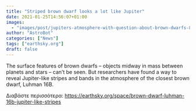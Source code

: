 ```yaml
---
title: "Striped brown dwarf looks a lot like Jupiter"
date: 2021-01-25T14:56:07+01:00
images:
  - "images/post/jupiters-atmosphere-with-question-about-brown-dwarfs-800x450.png"
author: "AstroBot"
categories: ["News"]
tags: ["earthsky.org"]
draft: false
---
```


The surface features of brown dwarfs – objects midway in  mass between planets and stars – can’t be seen. But researchers have found a way to reveal Jupiter-like stripes and bands in the atmosphere of the closest brown dwarf, Luhman 16B. 

Διαβάστε περισσότερα: https://earthsky.org/space/brown-dwarf-luhman-16b-jupiter-like-stripes

